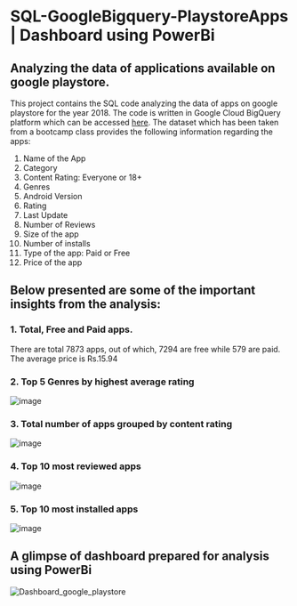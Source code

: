 # SQL-GoogleBigquery-PlaystoreApps | Dashboard using PowerBi
## Analyzing the data of applications available on google playstore.
This project contains the SQL code analyzing the data of apps on google playstore for the year 2018. The code is written in Google Cloud BigQuery platform which can be accessed [here](https://console.cloud.google.com/bigquery?sq=696516268253:68fd06cd058c4f6f9fd2a5ab75df1ebf).
The dataset which has been taken from a bootcamp class provides the following information regarding the apps:

1. Name of the App
2. Category
3. Content Rating: Everyone or 18+
4. Genres
5. Android Version
6. Rating
7. Last Update
8. Number of Reviews
9. Size of the app
10. Number of installs
11. Type of the app: Paid or Free
12. Price of the app

## Below presented are some of the important insights from the analysis:

### 1. Total, Free and Paid apps.

There are total 7873 apps, out of which, 7294 are free while 579 are paid. The average price is Rs.15.94

### 2. Top 5 Genres by highest average rating

![image](https://user-images.githubusercontent.com/99166745/173038133-c948a2b1-a7f0-4bc7-8e32-762ab5a03d6d.png)

### 3. Total number of apps grouped by content rating

![image](https://user-images.githubusercontent.com/99166745/173038998-4cd23e7e-a374-4dca-a611-72c5a8fc76d8.png)

### 4. Top 10 most reviewed apps

![image](https://user-images.githubusercontent.com/99166745/173040681-ba7e921b-f412-49d4-bbc1-5b2bd011b99c.png)


### 5. Top 10 most installed apps

![image](https://user-images.githubusercontent.com/99166745/173042456-d96d2688-79e6-4b9c-a0eb-84e3dbfde63a.png)


## A glimpse of dashboard prepared for analysis using PowerBi
![Dashboard_google_playstore](https://user-images.githubusercontent.com/99166745/173584152-90c8a16b-512f-4286-900d-04abc0560906.png)
